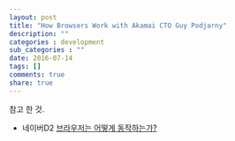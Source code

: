 ```yaml
---
layout: post
title: "How Browsers Work with Akamai CTO Guy Podjarny"
description: ""
categories : development
sub_categories : ""
date: 2016-07-14
tags: []
comments: true
share: true
---
```


  

  

참고 한 것.

  * 네이버D2 [브라우저는 어떻게 동작하는가?](http://d2.naver.com/helloworld/59361)

  

